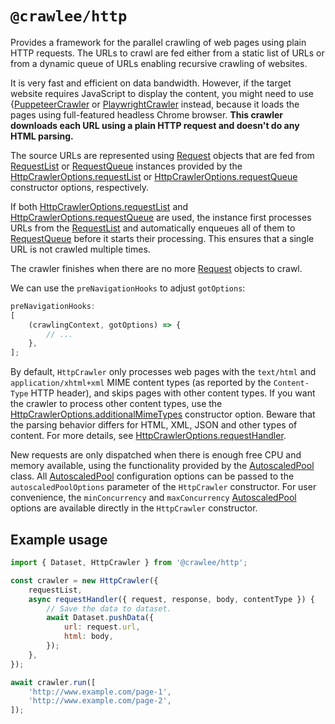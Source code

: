 # `@crawlee/http`

Provides a framework for the parallel crawling of web pages using plain HTTP requests. The URLs to crawl are fed either from a static list of URLs or from a dynamic queue of URLs enabling recursive crawling of websites.

It is very fast and efficient on data bandwidth. However, if the target website requires JavaScript to display the content, you might need to use {[PuppeteerCrawler](https://crawlee.dev/api/puppeteer-crawler/class/PuppeteerCrawler) or [PlaywrightCrawler](https://crawlee.dev/api/playwright-crawler/class/PlaywrightCrawler) instead, because it loads the pages using full-featured headless Chrome browser. **This crawler downloads each URL using a plain HTTP request and doesn't do any HTML parsing.**

The source URLs are represented using [Request](https://crawlee.dev/api/core/class/Request) objects that are fed from [RequestList](https://crawlee.dev/api/core/class/RequestList) or [RequestQueue](https://crawlee.dev/api/core/class/RequestQueue) instances provided by the [HttpCrawlerOptions.requestList](https://crawlee.dev/api/http-crawler/interface/HttpCrawlerOptions#requestList) or [HttpCrawlerOptions.requestQueue](https://crawlee.dev/api/http-crawler/interface/HttpCrawlerOptions#requestQueue) constructor options, respectively.

If both [HttpCrawlerOptions.requestList](https://crawlee.dev/api/http-crawler/interface/HttpCrawlerOptions#requestList) and [HttpCrawlerOptions.requestQueue](https://crawlee.dev/api/http-crawler/interface/HttpCrawlerOptions#requestQueue) are used, the instance first processes URLs from the [RequestList](https://crawlee.dev/api/core/class/RequestList) and automatically enqueues all of them to [RequestQueue](https://crawlee.dev/api/core/class/RequestQueue) before it starts their processing. This ensures that a single URL is not crawled multiple times.

The crawler finishes when there are no more [Request](https://crawlee.dev/api/core/class/Request) objects to crawl.

We can use the `preNavigationHooks` to adjust `gotOptions`:

```javascript
preNavigationHooks:
[
    (crawlingContext, gotOptions) => {
        // ...
    },
];
```

By default, `HttpCrawler` only processes web pages with the `text/html` and `application/xhtml+xml` MIME content types (as reported by the `Content-Type` HTTP header), and skips pages with other content types. If you want the crawler to process other content types, use the [HttpCrawlerOptions.additionalMimeTypes](https://crawlee.dev/api/http-crawler/interface/HttpCrawlerOptions#additionalMimeTypes) constructor option. Beware that the parsing behavior differs for HTML, XML, JSON and other types of content. For more details, see [HttpCrawlerOptions.requestHandler](https://crawlee.dev/api/http-crawler/interface/HttpCrawlerOptions#requestHandler).

New requests are only dispatched when there is enough free CPU and memory available, using the functionality provided by the [AutoscaledPool](https://crawlee.dev/api/core/class/AutoscaledPool) class. All [AutoscaledPool](https://crawlee.dev/api/core/class/AutoscaledPool) configuration options can be passed to the `autoscaledPoolOptions` parameter of the `HttpCrawler` constructor. For user convenience, the `minConcurrency` and `maxConcurrency` [AutoscaledPool](https://crawlee.dev/api/core/class/AutoscaledPool) options are available directly in the `HttpCrawler` constructor.

## Example usage

```javascript
import { Dataset, HttpCrawler } from '@crawlee/http';

const crawler = new HttpCrawler({
    requestList,
    async requestHandler({ request, response, body, contentType }) {
        // Save the data to dataset.
        await Dataset.pushData({
            url: request.url,
            html: body,
        });
    },
});

await crawler.run([
    'http://www.example.com/page-1',
    'http://www.example.com/page-2',
]);
```
